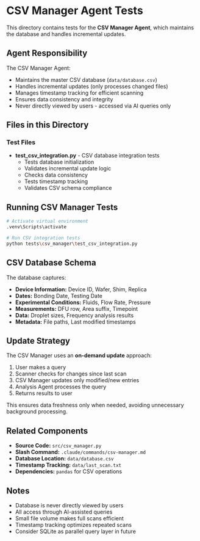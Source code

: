 # CSV Manager Agent Tests

This directory contains tests for the **CSV Manager Agent**, which maintains the database and handles incremental updates.

## Agent Responsibility

The CSV Manager Agent:
- Maintains the master CSV database (`data/database.csv`)
- Handles incremental updates (only processes changed files)
- Manages timestamp tracking for efficient scanning
- Ensures data consistency and integrity
- Never directly viewed by users - accessed via AI queries only

## Files in this Directory

### Test Files
- **test_csv_integration.py** - CSV database integration tests
  - Tests database initialization
  - Validates incremental update logic
  - Checks data consistency
  - Tests timestamp tracking
  - Validates CSV schema compliance

## Running CSV Manager Tests

```bash
# Activate virtual environment
.venv\Scripts\activate

# Run CSV integration tests
python tests\csv_manager\test_csv_integration.py
```

## CSV Database Schema

The database captures:
- **Device Information:** Device ID, Wafer, Shim, Replica
- **Dates:** Bonding Date, Testing Date
- **Experimental Conditions:** Fluids, Flow Rate, Pressure
- **Measurements:** DFU row, Area suffix, Timepoint
- **Data:** Droplet sizes, Frequency analysis results
- **Metadata:** File paths, Last modified timestamps

## Update Strategy

The CSV Manager uses an **on-demand update** approach:
1. User makes a query
2. Scanner checks for changes since last scan
3. CSV Manager updates only modified/new entries
4. Analysis Agent processes the query
5. Returns results to user

This ensures data freshness only when needed, avoiding unnecessary background processing.

## Related Components

- **Source Code:** `src/csv_manager.py`
- **Slash Command:** `.claude/commands/csv-manager.md`
- **Database Location:** `data/database.csv`
- **Timestamp Tracking:** `data/last_scan.txt`
- **Dependencies:** `pandas` for CSV operations

## Notes

- Database is never directly viewed by users
- All access through AI-assisted queries
- Small file volume makes full scans efficient
- Timestamp tracking optimizes repeated scans
- Consider SQLite as parallel query layer in future
